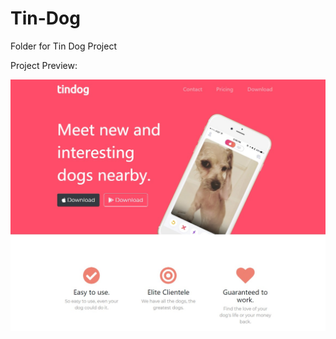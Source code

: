 # Tin-Dog
Folder for Tin Dog Project

Project Preview:

![image](http://github.com/Tianqi2020/Tin-Dog/raw/master/images/project-preview.jpg)
